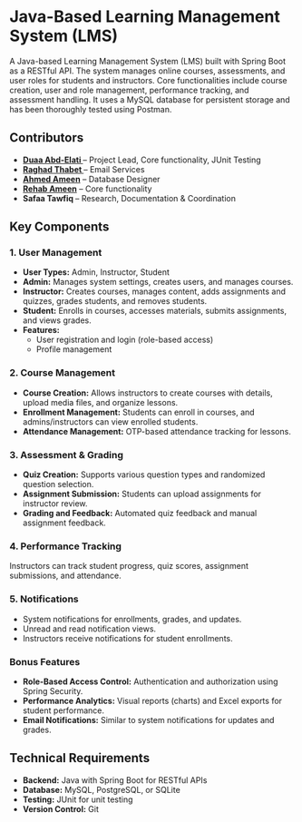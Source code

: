 <!DOCTYPE html>
<html lang="en">
<head>
    <meta charset="UTF-8">
    <meta name="viewport" content="width=device-width, initial-scale=1.0">
</head>
<body>
    <p>
     <h1>Java-Based Learning Management System (LMS)</h1>
A Java-based Learning Management System (LMS) built with Spring Boot as a RESTful API. The system manages online courses, assessments, and user roles for students and instructors. Core functionalities include course creation, user and role management, performance tracking, and assessment handling. It uses a MySQL database for persistent storage and has been thoroughly tested using Postman.    </p>
  <h2>Contributors</h2>
    <ul>
      <li><strong><a href="https://github.com/DuaA-A">Duaa Abd-Elati </a></strong> – Project Lead, Core functionality, JUnit Testing</li>
      <li><strong><a href="https://github.com/RaghadThabet">Raghad Thabet </a></strong> – Email Services</li>
      <li><strong><a href="http://github.com/Kz191kz">Ahmed Ameen</a></strong> – Database Designer</li>
      <li><strong><a href="http://github.com/Kz191kz">Rehab Ameen</a></strong> – Core functionality</li>
      <li><strong>Safaa Tawfiq </strong> – Research, Documentation & Coordination</li>
    </ul>
    <h2>Key Components</h2>
    <h3>1. User Management</h3>
    <ul>
        <li><strong>User Types:</strong> Admin, Instructor, Student</li>
        <li>
            <strong>Admin:</strong> Manages system settings, creates users, and manages courses.
        </li>
        <li>
            <strong>Instructor:</strong> Creates courses, manages content, adds assignments and quizzes, grades students, and removes students.
        </li>
        <li>
            <strong>Student:</strong> Enrolls in courses, accesses materials, submits assignments, and views grades.
        </li>
        <li><strong>Features:</strong>
            <ul>
                <li>User registration and login (role-based access)</li>
                <li>Profile management</li>
            </ul>
        </li>
    </ul>
    <h3>2. Course Management</h3>
    <ul>
        <li><strong>Course Creation:</strong> Allows instructors to create courses with details, upload media files, and organize lessons.</li>
        <li><strong>Enrollment Management:</strong> Students can enroll in courses, and admins/instructors can view enrolled students.</li>
        <li><strong>Attendance Management:</strong> OTP-based attendance tracking for lessons.</li>
    </ul>
    <h3>3. Assessment & Grading</h3>
    <ul>
        <li><strong>Quiz Creation:</strong> Supports various question types and randomized question selection.</li>
        <li><strong>Assignment Submission:</strong> Students can upload assignments for instructor review.</li>
        <li><strong>Grading and Feedback:</strong> Automated quiz feedback and manual assignment feedback.</li>
    </ul>
    <h3>4. Performance Tracking</h3>
    <p>
        Instructors can track student progress, quiz scores, assignment submissions, and attendance.
    </p>
    <h3>5. Notifications</h3>
    <ul>
        <li>System notifications for enrollments, grades, and updates.</li>
        <li>Unread and read notification views.</li>
        <li>Instructors receive notifications for student enrollments.</li>
    </ul>
    <h3>Bonus Features</h3>
    <ul>
        <li><strong>Role-Based Access Control:</strong> Authentication and authorization using Spring Security.</li>
        <li><strong>Performance Analytics:</strong> Visual reports (charts) and Excel exports for student performance.</li>
        <li><strong>Email Notifications:</strong> Similar to system notifications for updates and grades.</li>
    </ul>
    <h2>Technical Requirements</h2>
    <ul>
        <li><strong>Backend:</strong> Java with Spring Boot for RESTful APIs</li>
        <li><strong>Database:</strong> MySQL, PostgreSQL, or SQLite</li>
        <li><strong>Testing:</strong> JUnit for unit testing</li>
        <li><strong>Version Control:</strong> Git</li>
    </ul>
    
</body>
</html>
